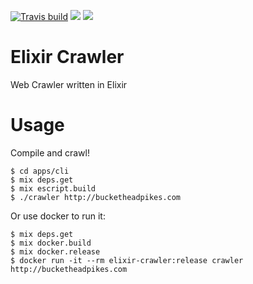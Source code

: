 [![Travis build](https://secure.travis-ci.org/carlos4ndre/elixir-crawler.svg?branch=master
"Build Status")](https://travis-ci.org/carlos4ndre/elixir-crawler)
<a href="https://codeclimate.com/github/carlos4ndre/elixir-crawler"><img src="https://codeclimate.com/github/carlos4ndre/elixir-crawler/badges/gpa.svg" /></a>
<a href="https://codeclimate.com/github/carlos4ndre/elixir-crawler"><img src="https://codeclimate.com/github/carlos4ndre/elixir-crawler/badges/issue_count.svg" /></a>

# Elixir Crawler
Web Crawler written in Elixir

# Usage
Compile and crawl!
```
$ cd apps/cli
$ mix deps.get
$ mix escript.build
$ ./crawler http://bucketheadpikes.com
```

Or use docker to run it:
```
$ mix deps.get
$ mix docker.build
$ mix docker.release
$ docker run -it --rm elixir-crawler:release crawler http://bucketheadpikes.com
```
